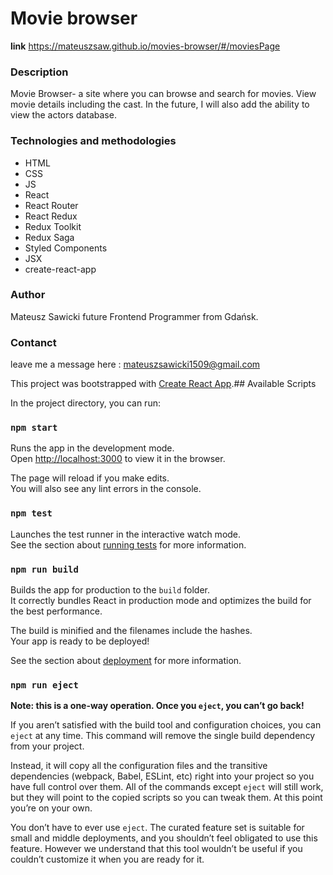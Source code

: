 # Movie browser
**link**  https://mateuszsaw.github.io/movies-browser/#/moviesPage

### Description

Movie Browser- a site where you can browse and search for movies. View movie details including the cast. In the future, I will also add the ability to view the actors database.
### Technologies and methodologies
- HTML
- CSS
- JS
- React
- React Router
- React Redux
- Redux Toolkit
- Redux Saga
- Styled Components
- JSX
- create-react-app


### Author
Mateusz Sawicki future Frontend Programmer from Gdańsk.

### Contanct
leave me a message here : mateuszsawicki1509@gmail.com

This project was bootstrapped with [Create React App](https://github.com/facebook/create-react-app).## Available Scripts

In the project directory, you can run:

### `npm start`

Runs the app in the development mode.\
Open [http://localhost:3000](http://localhost:3000) to view it in the browser.

The page will reload if you make edits.\
You will also see any lint errors in the console.

### `npm test`

Launches the test runner in the interactive watch mode.\
See the section about [running tests](https://facebook.github.io/create-react-app/docs/running-tests) for more information.

### `npm run build`

Builds the app for production to the `build` folder.\
It correctly bundles React in production mode and optimizes the build for the best performance.

The build is minified and the filenames include the hashes.\
Your app is ready to be deployed!

See the section about [deployment](https://facebook.github.io/create-react-app/docs/deployment) for more information.

### `npm run eject`

**Note: this is a one-way operation. Once you `eject`, you can’t go back!**

If you aren’t satisfied with the build tool and configuration choices, you can `eject` at any time. This command will remove the single build dependency from your project.

Instead, it will copy all the configuration files and the transitive dependencies (webpack, Babel, ESLint, etc) right into your project so you have full control over them. All of the commands except `eject` will still work, but they will point to the copied scripts so you can tweak them. At this point you’re on your own.

You don’t have to ever use `eject`. The curated feature set is suitable for small and middle deployments, and you shouldn’t feel obligated to use this feature. However we understand that this tool wouldn’t be useful if you couldn’t customize it when you are ready for it.